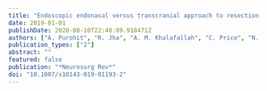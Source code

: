 ```yaml
---
title: "Endoscopic endonasal versus transcranial approach to resection of olfactory groove meningiomas: a systematic review"
date: 2019-01-01
publishDate: 2020-08-10T22:48:09.918471Z
authors: ["A. Purohit", "R. Jha", "A. M. Khalafallah", "C. Price", "N. R. Rowan", "D. Mukherjee"]
publication_types: ["2"]
abstract: ""
featured: false
publication: "*Neurosurg Rev*"
doi: "10.1007/s10143-019-01193-2"
---
```



